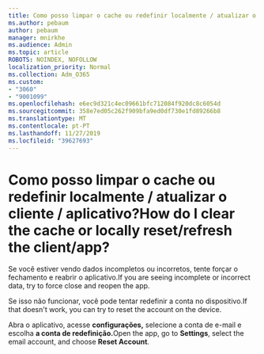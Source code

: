 ```yaml
---
title: Como posso limpar o cache ou redefinir localmente / atualizar o cliente / aplicativo?
ms.author: pebaum
author: pebaum
manager: mnirkhe
ms.audience: Admin
ms.topic: article
ROBOTS: NOINDEX, NOFOLLOW
localization_priority: Normal
ms.collection: Adm_O365
ms.custom:
- "3060"
- "9001099"
ms.openlocfilehash: e6ec9d321c4ec09661bfc712084f920dc8c6054d
ms.sourcegitcommit: 358e7ed05c262f909bfa9ed0df730e1fd89266b8
ms.translationtype: MT
ms.contentlocale: pt-PT
ms.lasthandoff: 11/27/2019
ms.locfileid: "39627693"
---
```

# <a name="how-do-i-clear-the-cache-or-locally-resetrefresh-the-clientapp"></a><span data-ttu-id="33840-102">Como posso limpar o cache ou redefinir localmente / atualizar o cliente / aplicativo?</span><span class="sxs-lookup"><span data-stu-id="33840-102">How do I clear the cache or locally reset/refresh the client/app?</span></span>

<span data-ttu-id="33840-103">Se você estiver vendo dados incompletos ou incorretos, tente forçar o fechamento e reabrir o aplicativo.</span><span class="sxs-lookup"><span data-stu-id="33840-103">If you are seeing incomplete or incorrect data, try to force close and reopen the app.</span></span>  

<span data-ttu-id="33840-104">Se isso não funcionar, você pode tentar redefinir a conta no dispositivo.</span><span class="sxs-lookup"><span data-stu-id="33840-104">If that doesn't work, you can try to reset the account on the device.</span></span>
 
<span data-ttu-id="33840-105">Abra o aplicativo, acesse **configurações,** selecione a conta de e-mail e escolha **a conta de redefinição.**</span><span class="sxs-lookup"><span data-stu-id="33840-105">Open the app, go to **Settings**, select the email account, and choose **Reset Account**.</span></span>